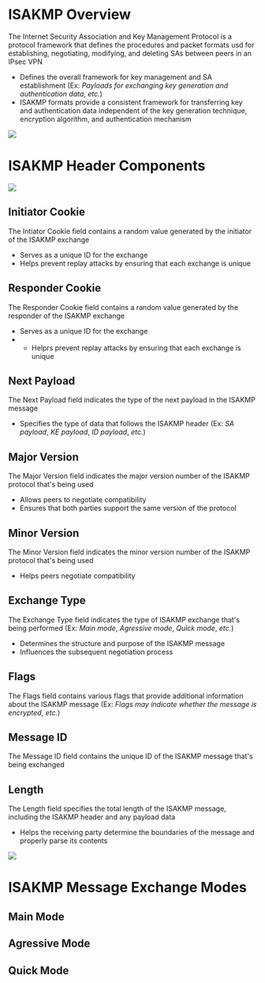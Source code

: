 # ISAKMP Overview

The Internet Security Association and Key Management Protocol is a protocol framework that defines the procedures and packet formats usd for establishing, negotiating, modifying, and deleting SAs between peers in an IPsec VPN

* Defines the overall framework for key management and SA establishment (Ex: *Payloads for exchanging key generation and authentication data*, *etc.*)
* ISAKMP formats provide a consistent framework for transferring key and authentication data independent of the key generation technique, encryption algorithm, and authentication mechanism

![](https://github.com/JonmarCorpuz/SecondBrain/blob/main/Assets/Whitespace.png)

# ISAKMP Header Components

![](https://github.com/JonmarCorpuz/SecondBrain/blob/main/Assets/sfhfdhjkfbsfsdfoerrituowptwvnmxzcsdfsdfrg.png)

## Initiator Cookie

The Intiator Cookie field contains a random value generated by the initiator of the ISAKMP exchange

* Serves as a unique ID for the exchange
* Helps prevent replay attacks by ensuring that each exchange is unique

## Responder Cookie

The Responder Cookie field contains a random value generated by the responder of the ISAKMP exchange

* Serves as a unique ID for the exchange
* * Helprs prevent replay attacks by ensuring that each exchange is unique

## Next Payload

The Next Payload field indicates the type of the next payload in the ISAKMP message

* Specifies the type of data that follows the ISAKMP header (Ex: *SA payload*, *KE payload*, *ID payload*, *etc.*)

## Major Version

The Major Version field indicates the major version number of the ISAKMP protocol that's being used

* Allows peers to negotiate compatibility
* Ensures that both parties support the same version of the protocol

## Minor Version

The Minor Version field indicates the minor version number of the ISAKMP protocol that's being used

* Helps peers negotiate compatibility 

## Exchange Type

The Exchange Type field indicates the type of ISAKMP exchange that's being performed (Ex: *Main mode*, *Agressive mode*, *Quick mode*, *etc.*)

* Determines the structure and purpose of the ISAKMP message
* Influences the subsequent negotiation process

## Flags

The Flags field contains various flags that provide additional information about the ISAKMP message (Ex: *Flags may indicate whether the message is encrypted*, *etc.*)

## Message ID

The Message ID field contains the unique ID of the ISAKMP message that's being exchanged

## Length

The Length field specifies the total length of the ISAKMP message, including the ISAKMP header and any payload data

* Helps the receiving party determine the boundaries of the message and properly parse its contents

![](https://github.com/JonmarCorpuz/SecondBrain/blob/main/Assets/Whitespace.png)

# ISAKMP Message Exchange Modes

## Main Mode

## Agressive Mode

## Quick Mode
